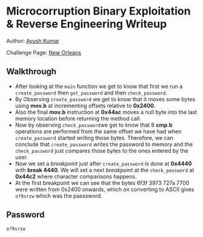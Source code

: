 # Microcorruption Binary Exploitation & Reverse Engineering Writeup

Author: [Ayush Kumar](https://github.com/Thisisakr47)

Challenge Page: [New Orleans](https://microcorruption.com/cpu/debugger)

## Walkthrough
- After looking at the `main` function we get to know that first we run a `create_password` then `get_password` and then `check_password`. 
- By Observing `create_password` we get to know that it moves some bytes using **mov.b** at incrementing offsets relative to **0x2400**.
- Also the final **mov.b** instruction at **0x44ac** moves a null byte into the last memory location before returning the method call.
- Now by observing `check_password`we get to know that 8 **cmp.b** operations are performed from the same offset we have had when `create_password` started writing those bytes. Therefore, we can conclude that `create_password` writes the password to memory and the `check_password` just compares those bytes to the ones entered by the user.
- Now we set a *breakpoint* just after `create_password` is done at **0x4440** with **break 4440**. We will set a next *breakpoint* at the `check_password` at **0x44c2** where character comparisons happens.
- At the first breakpoint we can see that the bytes 6f3f 3973 727a 7700 were written from 0x2400 onwards, which on converting to ASCII gives `o?9srzw` which was the passsword.

## Password
`o?9srzw`